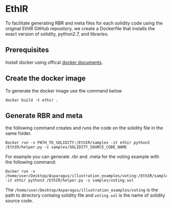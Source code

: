 # EthIR

To facilitate generating RBR and meta files for each solidity code using the original EthIR GitHub repository, we create a Dockerfile that installs the exact version of solidity, python2.7, and libraries.

## Prerequisites
Install docker using offical [docker documents](https://docs.docker.com/engine/install/).


## Create the docker image
To generate the docker image use the command below
```
docker build -t ethir .
```

## Generate RBR and meta
the following command creates and runs the code on the solidity file in the same folder.

```
Docker run -v PATH_TO_SOLIDITY:/EthIR/samples -it ethir python3 /EthIR/helper.py -s samples/SOLIDITY_SOURCE_CODE_NAME
```

For example you can generate .rbr and .meta for the voting example with the following command:

```
Docker run -v /home/user/Desktop/Asparagus/illustration_examples/voting:/EthIR/samples -it ethir python3 /EthIR/helper.py -s samples/voting.sol
```

The `/home/user/Desktop/Asparagus/illustration_examples/voting` is the path to directory containg solidity file and `voting.sol` is the name of solidity source code.